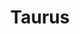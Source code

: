 ---
ee_id: '131'
site: '1'
type: '2'
long_id: 2011-129 Taurus
url: 2011-129-taurus
title: Taurus
year: '2011'
medium: Pencil on paper (produced with Mutoh XP-300 Series printer)
commission:
dims: 13 x 20 inches
pitch: "​Plotter-drawn 90s Ford Taurus, produced in an edition of 3. "
ps:
live_url:
related:
youtube:
imgs: taurus-2011-129-digital-database-ih.jpg
subheading:
display_year: '2011'
download:
add_credit:
add_credits:
related_code:
layout: things-i-made
---